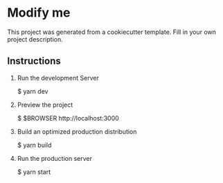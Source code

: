 # Modify me

This project was generated from a cookiecutter template.
Fill in your own project description.


## Instructions

1. Run the development Server

    $ yarn dev

2. Preview the project

    $ $BROWSER http://localhost:3000

3. Build an optimized production distribution

    $ yarn build

4. Run the production server

    $ yarn start
